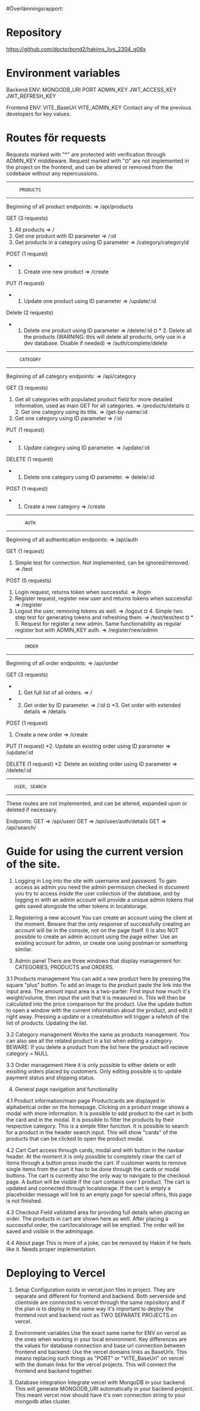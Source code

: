 #Överlämningsrapport:


# Repository
https://github.com/doctorbond2/hakims_livs_2304_g06x

 
# Environment variables
Backend ENV:
 MONGODB_URI
 PORT
 ADMIN_KEY
 JWT_ACCESS_KEY
 JWT_REFRESH_KEY

Frontend ENV:
 VITE_BaseUrl
 VITE_ADMIN_KEY
 Contact any of the previous developers for key values.
 
# Routes för requests
Requests marked with "*" are protected with verification through ADMIN_KEY middleware.
Request marked with "¤" are not implemented in the project on the frontend, 
and can be altered or removed from the codebase without any repercussions.

--------------------------
         PRODUCTS 
--------------------------
Beginning of all product endpoints:
 => /api/products


GET (3 requests)
 1. All products 
 => /
 2. Get one product with ID parameter 
 => /:id
 3. Get products in a category using ID parameter
 => /category/categoryId
 
POST (1 request)
 * 1. Create one new product
 => /create

PUT (1 request)
 * 1. Update one product using ID parameter
 => /update/:id

Delete (2 requests)
 * 1. Delete one product using ID parameter
 => /delete/:id
 ¤ * 2. Delete all the products (WARNING: this will delete all products, only use in a dev database. Disable if needed) 
 => /auth/complete/delete
 
--------------------------
         CATEGORY
--------------------------
Beginning of all category endpoints:
 => /api/category

GET (3 requests)
 1. Get all categories with populated product field for more detailed information, used as main GET for all categories.
 => /products/details
 ¤ 2. Get one category using its title.
 => /get-by-name/:id
 3. Get one category using ID parameter
 => /:id


PUT (1 request)
 * 1. Update category using ID parameter.
 => /update/:id

DELETE (1 request)
 * 1. Delete one category using ID parameter.
 => delete/:id

POST (1 request)
 * 1. Create a new category
 => /create

--------------------------
           AUTH
--------------------------
Beginning of all authentication endpoints:
 => /api/auth

GET (1 request)
 1. Simple test for connection. Not implemented, can be ignored/removed.
 => /test

POST (5 requests)
 1. Login request, returns token when successful.
 => /login
 2. Register request, register new user and returns tokens when successful.
 => /register
 3. Logout the user, removing tokens as well.
 => /logout
 ¤ 4. Simple two step test for generating tokens and refreshing them.
 => /test/test/test
 ¤ * 5. Request for register a new admin. Same functionability as regular register but with ADMIN_KEY auth.
 => /register/new/admin

--------------------------
           ORDER
--------------------------
Beginning of all order endpoints:
 => /api/order

GET (3 requests)
 * 1. Get full list of all orders.
 => /
 * 2. Get order by ID parameter.
 => /:id
 ¤ *3. Get order with extended details
 => /details

POST (1 request)
 1. Create a new order
 => /create

PUT (1 request)
 *2. Update an existing order using ID parameter
 => /update/:id

DELETE (1 request)
 *2. Delete an existing order using ID parameter
 => /delete/:id

--------------------------
       USER, SEARCH 
--------------------------

These routes are not implemented, and can be altered, expanded upon or deleted if necessary.

Endpoints: 
GET => /api/user/
GET => /api/user/auth/details
GET => /api/search/

# Guide for using the current version of the site.

1. Logging in
 Log into the site with username and password. To gain access as admin you need the admin permission checked
 in document you try to access inside the user collection of the database, and by logging in with an admin account
 will provide a unique admin tokens that gets saved alongside the other tokens in localstorage.

2. Registering a new account
 You can create an account using the client at the moment. Beware that the only response of
 successfully creating an account will be in the console, not on the page itself.
 It is also NOT possible to create an admin account using the page either. Use an existing account for admin,
 or create one using postman or something similar.

3. Admin panel
 There are three windows that display management for: CATEGORIES, PRODUCTS and ORDERS.

 3.1 Products management
  You can add a new product here by pressing the square "plus" button. To add an image to the product paste the link into the input area.
  The amount input area is a two-parter: First input how much it's weight/volume, then input the unit
  that it is measured in. This will then be calculated into the price comparison for the product.
  Use the update button to open a window with the current information about the product, and edit it right away.
  Pressing a update or a createbutton will trigger a refetch of the list of products. Updating the list.

 3.2 Category management
  Works the same as products management. You can also see all the related product in a list when editing a category. 
  BEWARE: If you delete a product from the list here the product will recieve category = NULL
  
 3.3 Order management
  Here it is only possible to either delete or edit exisiting orders placed by customers.
  Only editing possible is to update payment status and shipping status.

4. General page navigation and functionality

 4.1 Product information/main page
  Productcards are displayed in alphabetical order on the homepage. Clicking on a product image shows a modal with more information.
  It is possible to add product to the cart in both the card and in the modal. It is possible to filter the products by their respective category. This is a simple filter function.
  It is possible to search for a product in the header search input. This will show "cards" of the products that can be clicked to open the product modal.

 4.2 Cart
  Cart access through cards, modal and with button in the navbar header. At the moment it is only possible to completely clear the cart of items through a button press inside the cart.
  If customer wants to remove single items from the cart it has to be done through the cards or modal buttons.
  The cart is currently also the only way to navigate to the checkout page. A button will be visible if the cart contains over 1 product.
  The cart is updated and connected through localstorage.
  If the cart is empty a placeholder message will link to an empty page for special offers, this page is not finished.

 4.3 Checkout
  Field validated area for providing full details when placing an order. The products in cart are shown here as well.
  After placing a successful order, the cart/localstorage will be emptied. The order will be saved and visible in the adminpage.

 4.4 About page
  This is more of a joke, can be removed by Hakim if he feels like it. Needs proper implementation.
  
# Deploying to Vercel

 1. Setup
  Configuration exists in vercel.json files in project. They are separate and different for frontend and backend. 
  Both serverside and clientside are connected to vercel through the same repository and if the plan is to deploy in the same way it's important to deploy the frontend root and backend root
  as TWO SEPARATE PROJECTS on vercel.

 2. Environment variables
  Use the exact same name for ENV on vercel as the ones when working in your local environment.
  Key differences are the values for database connection and base url connection between frontend and backend: Use the vercel domains links as BaseUrls. This means replacing such things
  as "PORT" or "VITE_BaseUrl" on vercel with the domain links for the vercel projects. This will connect the frontend and backend together.
  
 3. Database integration
  Integrate vercel with MongoDB in your backend. This will generate MONGODB_URI automatically in your backend project. This meant vercel now should have it's own connection string to your
  mongodb atlas cluster.
 
 

